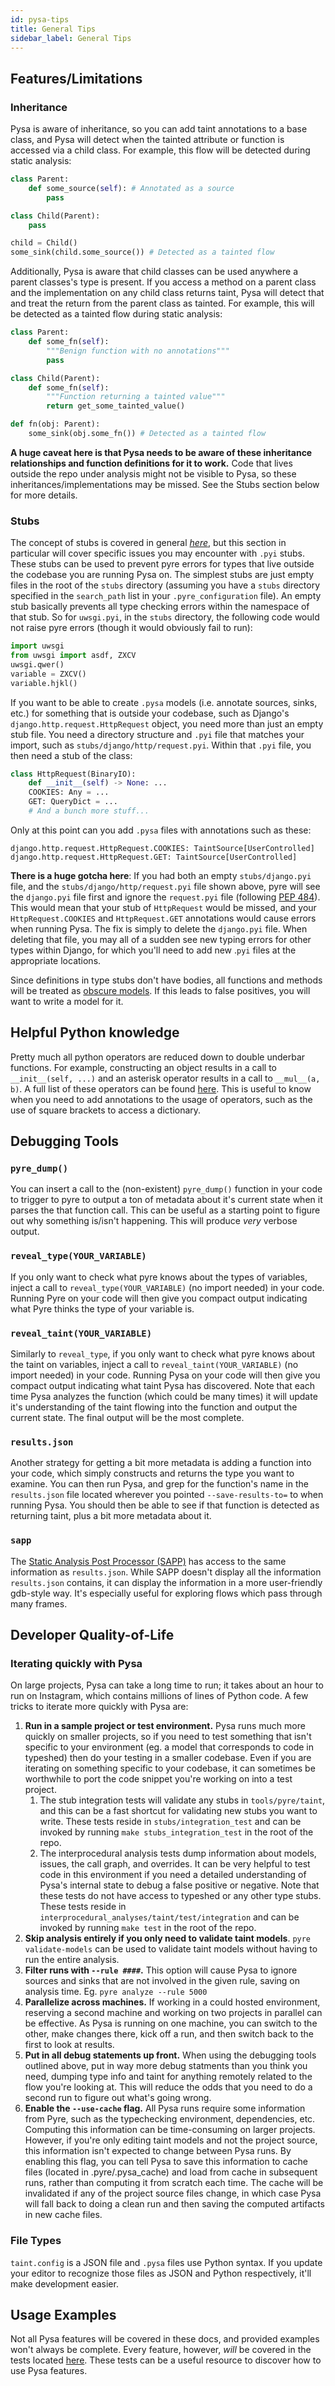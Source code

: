 ```yaml
---
id: pysa-tips
title: General Tips
sidebar_label: General Tips
---
```


## Features/Limitations

### Inheritance

Pysa is aware of inheritance, so you can add taint annotations to a base class,
and Pysa will detect when the tainted attribute or function is accessed via a
child class. For example, this flow will be detected during static analysis:

```python
class Parent:
    def some_source(self): # Annotated as a source
        pass

class Child(Parent):
    pass

child = Child()
some_sink(child.some_source()) # Detected as a tainted flow
```

Additionally, Pysa is aware that child classes can be used anywhere a parent
classes's type is present. If you access a method on a parent class and the
implementation on any child class returns taint, Pysa will detect that and
treat the return from the parent class as tainted. For example, this will be
detected as a tainted flow during static analysis:

```python
class Parent:
    def some_fn(self):
        """Benign function with no annotations"""
        pass

class Child(Parent):
    def some_fn(self):
        """Function returning a tainted value"""
        return get_some_tainted_value()

def fn(obj: Parent):
    some_sink(obj.some_fn()) # Detected as a tainted flow
```

**A huge caveat here is that Pysa needs to be aware of these inheritance
relationships and function definitions for it to work.** Code that lives
outside the repo under analysis might not be visible to Pysa, so these
inheritances/implementations may be missed. See the Stubs section below for
more details.

### Stubs

The concept of stubs is covered in general _[here](pysa_basics.md)_, but this
section in particular will cover specific issues you may encounter with
`.pyi` stubs. These stubs can be used to prevent pyre errors for types
that live outside the codebase you are running Pysa on. The simplest stubs are
just empty files in the root of the `stubs` directory (assuming you have a
`stubs` directory specified in the `search_path` list in your
`.pyre_configuration` file). An empty stub basically prevents all type checking
errors within the namespace of that stub. So for `uwsgi.pyi`, in the `stubs`
directory, the following code would not raise pyre errors (though it would
obviously fail to run):

```python
import uwsgi
from uwsgi import asdf, ZXCV
uwsgi.qwer()
variable = ZXCV()
variable.hjkl()
```

If you want to be able to create `.pysa` models (i.e. annotate sources, sinks,
etc.) for something that is outside your codebase, such as Django's
`django.http.request.HttpRequest` object, you need more than just an empty stub
file. You need a directory structure and `.pyi` file that matches your import,
such as `stubs/django/http/request.pyi`. Within that `.pyi` file, you
then need a stub of the class:

```python
class HttpRequest(BinaryIO):
    def __init__(self) -> None: ...
    COOKIES: Any = ...
    GET: QueryDict = ...
    # And a bunch more stuff...
```

Only at this point can you add `.pysa` files with annotations such as these:

```
django.http.request.HttpRequest.COOKIES: TaintSource[UserControlled]
django.http.request.HttpRequest.GET: TaintSource[UserControlled]
```

**There is a huge gotcha here**: If you had both an empty `stubs/django.pyi`
file, and the `stubs/django/http/request.pyi` file shown above, pyre will see
the `django.pyi` file first and ignore the `request.pyi` file (following
[PEP 484](https://www.python.org/dev/peps/pep-0484/#stub-files)). This would
mean that your stub of `HttpRequest` would be missed, and your
`HttpRequest.COOKIES` and `HttpRequest.GET` annotations would cause errors when
running Pysa. The fix is simply to delete the `django.pyi` file. When deleting
that file, you may all of a sudden see new typing errors for other types within
Django, for which you'll need to add new .`pyi` files at the appropriate
locations.

Since definitions in type stubs don't have bodies, all functions and methods
will be treated as [obscure models](pysa_advanced.md#obscure-models). If this
leads to false positives, you will want to write a model for it.

## Helpful Python knowledge

Pretty much all python operators are reduced down to double underbar functions.
For example, constructing an object results in a call to `__init__(self, ...)`
and an asterisk operator results in a call to `__mul__(a, b)`. A full list of
these operators can be found
[here](https://docs.python.org/3.7/library/operator.html). This is useful to
know when you need to add annotations to the usage of operators, such as the use
of square brackets to access a dictionary.

## Debugging Tools

### `pyre_dump()`

You can insert a call to the (non-existent) `pyre_dump()` function in your code
to trigger to pyre to output a ton of metadata about it's current state when it
parses the that function call. This can be useful as a starting point to figure
out why something is/isn't happening. This will produce *very* verbose output.

### `reveal_type(YOUR_VARIABLE)`

If you only want to check what pyre knows about the types of variables, inject a
call to `reveal_type(YOUR_VARIABLE)` (no import needed) in your code. Running
Pyre on your code will then give you compact output indicating what Pyre thinks
the type of your variable is.

### `reveal_taint(YOUR_VARIABLE)`

Similarly to `reveal_type`, if you only want to check what pyre knows about the
taint on variables, inject a call to `reveal_taint(YOUR_VARIABLE)` (no import
needed) in your code. Running Pysa on your code will then give you compact
output indicating what taint Pysa has discovered. Note that each time Pysa
analyzes the function (which could be many times) it will update it's
understanding of the taint flowing into the function and output the current
state. The final output will be the most complete.

### `results.json`

Another strategy for getting a bit more metadata is adding a function into your
code, which simply constructs and returns the type you want to examine. You can
then run Pysa, and grep for the function's name in the
`results.json` file located wherever you pointed `--save-results-to=` to when
running Pysa. You should then be able to see if that function is detected as
returning taint, plus a bit more metadata about it.

### `sapp`

The [Static Analysis Post Processor (SAPP)](static_analysis_post_processor.md)
has access to the same information as `results.json`. While SAPP doesn't display
all the information `results.json` contains, it can display the information in a
more user-friendly gdb-style way. It's especially useful for exploring flows
which pass through many frames.


## Developer Quality-of-Life

### Iterating quickly with Pysa

On large projects, Pysa can take a long time to run; it takes about an hour to
run on Instagram, which contains millions of lines of Python code. A few tricks
to iterate more quickly with Pysa are:

1. **Run in a sample project or test environment.** Pysa runs much more quickly
   on smaller projects, so if you need to test something that isn't specific to
   your environment (eg. a model that corresponds to code in typeshed) then do
   your testing in a smaller codebase. Even if you are iterating on something
   specific to your codebase, it can sometimes be worthwhile to port the code
   snippet you're working on into a test project.
   1. The stub integration tests will validate any stubs in `tools/pyre/taint`,
      and this can be a fast shortcut for validating new stubs you want to
      write. These tests reside in `stubs/integration_test` and can be invoked
      by running `make stubs_integration_test` in the root of the repo.
   1. The interprocedural analysis tests dump information about models, issues,
      the call graph, and overrides. It can be very helpful to test code in this
      environment if you need a detailed understanding of Pysa's internal state
      to debug a false positive or negative. Note that these tests do not have
      access to typeshed or any other type stubs. These tests reside in
      `interprocedural_analyses/taint/test/integration` and can be invoked by
      running `make test` in the root of the repo.
1. **Skip analysis entirely if you only need to validate taint models**. `pyre
   validate-models` can be used to validate taint models without having to run
   the entire analysis.
1. **Filter runs with `--rule ####`.** This option will cause Pysa to ignore
   sources and sinks that are not involved in the given rule, saving on analysis
   time. Eg. `pyre analyze --rule 5000`
1. **Parallelize across machines.** If working in a could hosted environment,
   reserving a second machine and working on two projects in parallel can be
   effective. As Pysa is running on one machine, you can switch to the other,
   make changes there, kick off a run, and then switch back to the first to look
   at results.
1. **Put in all debug statements up front.** When using the debugging tools
   outlined above, put in way more debug statments than you think you need,
   dumping type info and taint for anything remotely related to the flow you're
   looking at. This will reduce the odds that you need to do a second run to
   figure out what's going wrong.
1. **Enable the `--use-cache` flag.** All Pysa runs require some information
   from Pyre, such as the typechecking environment, dependencies, etc.
   Computing this information can be time-consuming on larger projects.
   However, if you're only editing taint models and not the project source,
   this information isn't expected to change between Pysa runs. By enabling
   this flag, you can tell Pysa to save this information to cache files
   (located in .pyre/.pysa_cache) and load from cache in subsequent runs,
   rather than computing it from scratch each time. The cache will be
   invalidated if any of the project source files change, in which case
   Pysa will fall back to doing a clean run and then saving the computed
   artifacts in new cache files.


### File Types

`taint.config` is a JSON file and `.pysa` files use Python syntax. If you update
your editor to recognize those files as JSON and Python respectively, it'll make
development easier.

## Usage Examples

Not all Pysa features will be covered in these docs, and provided examples won't
always be complete. Every feature, however, _will_ be covered in the tests
located
[here](https://github.com/facebook/pyre-check/tree/master/interprocedural_analyses/taint/test/integration).
These tests can be a useful resource to discover how to use Pysa features.
